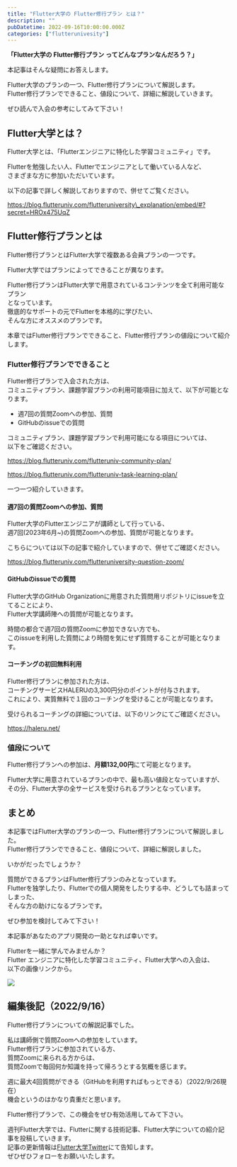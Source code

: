 ```yaml
---
title: "Flutter大学の Flutter修行プラン とは？"
description: ""
pubDatetime: 2022-09-16T10:00:00.000Z
categories: ["flutterunivesity"]
---
```


**「Flutter大学の Flutter修行プラン ってどんなプランなんだろう？」**

本記事はそんな疑問にお答えします。

Flutter大学のプランの一つ、Flutter修行プランについて解説します。  
Flutter修行プランでできること、値段について、詳細に解説していきます。

ぜひ読んで入会の参考にしてみて下さい！  

## Flutter大学とは？

Flutter大学とは、「Flutterエンジニアに特化した学習コミュニティ」です。

Flutterを勉強したい人、Flutterでエンジニアとして働いている人など、  
さまざまな方に参加いただいています。

以下の記事で詳しく解説しておりますので、併せてご覧ください。  

https://blog.flutteruniv.com/flutteruniversity\_explanation/embed/#?secret=HROx475UqZ

## Flutter修行プランとは

Flutter修行プランとはFlutter大学で複数ある会員プランの一つです。

Flutter大学ではプランによってできることが異なります。

Flutter修行プランはFlutter大学で用意されているコンテンツを全て利用可能なプラン  
となっています。  
徹底的なサポートの元でFlutterを本格的に学びたい、  
そんな方にオススメのプランです。

本章ではFlutter修行プランでできること、Flutter修行プランの値段について紹介します。

### Flutter修行プランでできること

Flutter修行プランで入会された方は、  
コミュニティプラン、課題学習プランの利用可能項目に加えて、以下が可能となります。

*   週7回の質問Zoomへの参加、質問
*   GitHubのissueでの質問

コミュニティプラン、課題学習プランで利用可能になる項目については、  
以下をご確認ください。

https://blog.flutteruniv.com/flutteruniv-community-plan/

https://blog.flutteruniv.com/flutteruniv-task-learning-plan/

一つ一つ紹介していきます。

#### 週7回の質問Zoomへの参加、質問

Flutter大学のFlutterエンジニアが講師として行っている、  
週7回(2023年6月~)の質問Zoomへの参加、質問が可能となります。

こちらについては以下の記事で紹介していますので、併せてご確認ください。

https://blog.flutteruniv.com/flutteruniversity-question-zoom/

#### GitHubのissueでの質問

Flutter大学のGitHub Organizationに用意された質問用リポジトリにissueを立てることにより、  
Flutter大学講師陣への質問が可能となります。

時間の都合で週7回の質問Zoomに参加できない方でも、  
このissueを利用した質問により時間を気にせず質問することが可能となります。  

#### コーチングの初回無料利用

Flutter修行プランに参加された方は、  
コーチングサービスHALERUの3,300円分のポイントが付与されます。  
これにより、実質無料で１回のコーチングを受けることが可能となります。

受けられるコーチングの詳細については、以下のリンクにてご確認ください。

https://haleru.net/

### 値段について

Flutter修行プランへの参加は、**月額132,00円**にて可能となります。

Flutter大学に用意されているプランの中で、最も高い値段となっていますが、  
その分、Flutter大学の全サービスを受けられるプランとなっています。

## まとめ

本記事ではFlutter大学のプランの一つ、Flutter修行プランについて解説しました。  
Flutter修行プランでできること、値段について、詳細に解説しました。

いかがだったでしょうか？

質問ができるプランはFlutter修行プランのみとなっています。  
Flutterを独学したり、Flutterでの個人開発をしたりする中、どうしても詰まってしまった、  
そんな方の助けになるプランです。

ぜひ参加を検討してみて下さい！

本記事があなたのアプリ開発の一助となれば幸いです。

Flutterを一緒に学んでみませんか？  
Flutter エンジニアに特化した学習コミュニティ、Flutter大学への入会は、  
以下の画像リンクから。

[![](https://blog.flutteruniv.com/wp-content/uploads/2022/07/Flutter大学バナー.png)](//flutteruniv.com)

## 編集後記（2022/9/16）

Flutter修行プランについての解説記事でした。

私は講師側で質問Zoomへの参加をしています。  
Flutter修行プランに参加されている方、  
質問Zoomに来られる方からは、  
質問Zoomで毎回何か知識を持って帰ろうとする気概を感じます。

週に最大4回質問ができる（GitHubを利用すればもっとできる）（2022/9/26現在）  
機会というのはかなり貴重だと思います。

Flutter修行プランで、この機会をぜひ有効活用してみて下さい。

週刊Flutter大学では、Flutterに関する技術記事、Flutter大学についての紹介記事を投稿していきます。  
記事の更新情報は[Flutter大学Twitter](https://twitter.com/FlutterUniv)にて告知します。  
ぜひぜひフォローをお願いいたします。